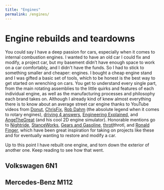 ```yaml
---
title: "Engines"
permalink: /engines/
---
```


# Engine rebuilds and teardowns
You could say I have a deep passion for cars, especially when it comes to internal combustion engines.
I wanted to have an old car I could fix and modify, a project car, but my basement didn’t have enough space to work on a car comfortably, and I didn't have the funds. So I had to stick to something smaller and cheaper: engines.
I bought a cheap engine stand and I was gifted a basic set of tools, which to be honest is the best way to get started on wrenching on cars. You get to understand every single part, from the main rotating assemblies to the little quirks and features of each individual engine, as well as the manufacturing processes and philosophy each brand takes on. Although I already kind of knew almost everything there is to know about an average street car engine thanks to YouTube videos from <a href="https://www.youtube.com/@Donut" target="_blank" rel="noopener noreferrer">Donut</a>, <a href="https://www.youtube.com/@chrisfix" target="_blank" rel="noopener noreferrer">ChrisFix</a>, <a href="https://www.youtube.com/@RobDahm" target="_blank" rel="noopener noreferrer">Rob Dahm</a> (the absolute legend when it comes to rotary engines), <a href="https://www.youtube.com/@d4a" target="_blank" rel="noopener noreferrer">driving 4 answers</a>, <a href="https://www.youtube.com/@EngineeringExplained" target="_blank" rel="noopener noreferrer">Engineering Explained</a>, and <a href="https://www.youtube.com/@AngeTheGreat" target="_blank" rel="noopener noreferrer">AngeTheGreat</a> (and his cool 2D engine simulator). Honorable mentions go to <a href="https://www.youtube.com/@NIGHTRIDEPL" target="_blank" rel="noopener noreferrer">Nightride</a>, <a href="https://www.youtube.com/@stanceworks" target="_blank" rel="noopener noreferrer">StanceWorks</a>, <a href="https://www.youtube.com/@GearsandGasoline" target="_blank" rel="noopener noreferrer">Gears and Gasoline</a>, <a href="https://www.youtube.com/@throtl" target="_blank" rel="noopener noreferrer">throtl</a>throtl, and <a href="https://www.youtube.com/@RonaldFinger" target="_blank" rel="noopener noreferrer">Ronald Finger</a>, which have been great inspiration for taking on projects like these and for eventually wanting to restore and modify a car.

Up to this point I have rebuilt one engine, and torn down the exterior of another one. Keep reading to see how that went.

## Volkswagen 6N1

## Mercedes-Benz M112
